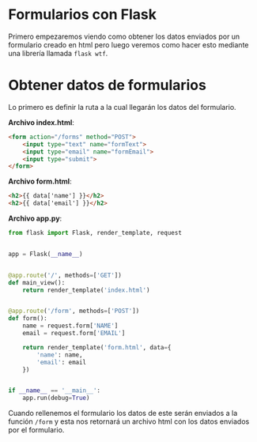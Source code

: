 # **Formularios con Flask**

Primero empezaremos viendo como obtener los datos enviados por un formulario creado en html pero luego veremos como hacer esto mediante una librería llamada `flask wtf`. 

# **Obtener datos de formularios**

Lo primero es definir la ruta a la cual llegarán los datos del formulario.

**Archivo index.html**:
```html
<form action="/forms" method="POST">
    <input type="text" name="formText">
    <input type="email" name="formEmail">
    <input type="submit">
</form>
```

**Archivo form.html**:
```html
<h2>{{ data['name'] }}</h2>
<h2>{{ data['email'] }}</h2>
```

**Archivo app.py**:
```python
from flask import Flask, render_template, request


app = Flask(__name__)


@app.route('/', methods=['GET'])
def main_view():
    return render_template('index.html')


@app.route('/form', methods=['POST'])
def form():
    name = request.form['NAME']
    email = request.form['EMAIL']

    return render_template('form.html', data={
        'name': name,
        'email': email
    })


if __name__ == '__main__':
    app.run(debug=True)
```
Cuando rellenemos el formulario los datos de este serán enviados a la función `/form` y esta nos retornará un archivo html con los datos enviados por el formulario.

